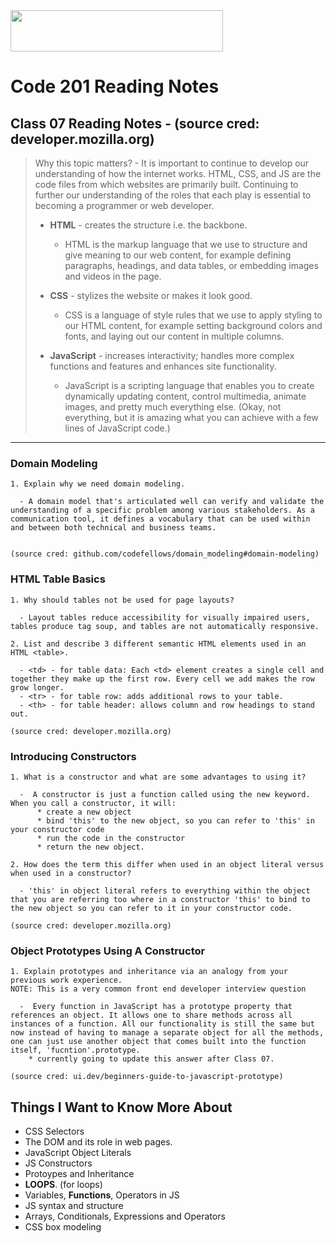 <img src="https://members-csforall.imgix.net/members/logos/code-fellows-logo-horizontal-2-color-black.png" width="340" height="66">  

# Code 201 Reading Notes

## Class 07 Reading Notes - (source cred: developer.mozilla.org)  

> Why this topic matters? - It is important to continue to develop our understanding of how the internet works. HTML, CSS, and JS are the code files from which websites are primarily built. Continuing to further our understanding of the roles that each play is essential to becoming a programmer or web developer.
>
> - **HTML** - creates the structure i.e. the backbone.
>   - HTML is the markup language that we use to structure and give meaning to our web content, for example defining paragraphs, headings, and data tables, or embedding images and videos in the page.
> - **CSS** - stylizes the website or makes it look good.
>  
>   - CSS is a language of style rules that we use to apply styling to our HTML content, for example setting background colors and fonts, and laying out our content in multiple columns.
> - **JavaScript** - increases interactivity; handles more complex functions and features and enhances site functionality.
>  
>   - JavaScript is a scripting language that enables you to create dynamically updating content, control multimedia, animate images, and pretty much everything else. (Okay, not everything, but it is amazing what you can achieve with a few lines of JavaScript code.)
>  
---
### Domain Modeling

```
1. Explain why we need domain modeling.

  - A domain model that's articulated well can verify and validate the understanding of a specific problem among various stakeholders. As a communication tool, it defines a vocabulary that can be used within and between both technical and business teams.


(source cred: github.com/codefellows/domain_modeling#domain-modeling)  
```
### HTML Table Basics

```
1. Why should tables not be used for page layouts?

  - Layout tables reduce accessibility for visually impaired users, tables produce tag soup, and tables are not automatically responsive.

2. List and describe 3 different semantic HTML elements used in an HTML <table>.

  - <td> - for table data: Each <td> element creates a single cell and together they make up the first row. Every cell we add makes the row grow longer.
  - <tr> - for table row: adds additional rows to your table.
  - <th> - for table header: allows column and row headings to stand out.

(source cred: developer.mozilla.org) 
```

### Introducing Constructors

```
1. What is a constructor and what are some advantages to using it?

  -  A constructor is just a function called using the new keyword. When you call a constructor, it will:
      * create a new object
      * bind 'this' to the new object, so you can refer to 'this' in your constructor code
      * run the code in the constructor
      * return the new object.

2. How does the term this differ when used in an object literal versus when used in a constructor?

  - 'this' in object literal refers to everything within the object that you are referring too where in a constructor 'this' to bind to the new object so you can refer to it in your constructor code.

(source cred: developer.mozilla.org) 
```

### Object Prototypes Using A Constructor

```
1. Explain prototypes and inheritance via an analogy from your previous work experience.
NOTE: This is a very common front end developer interview question

  -  Every function in JavaScript has a prototype property that references an object. It allows one to share methods across all instances of a function. All our functionality is still the same but now instead of having to manage a separate object for all the methods, one can just use another object that comes built into the function itself, 'fucntion'.prototype.
    * currently going to update this answer after Class 07.

(source cred: ui.dev/beginners-guide-to-javascript-prototype)
```  

## Things I Want to Know More About

- CSS Selectors
- The DOM and its role in web pages.
- JavaScript Object Literals
- JS Constructors
- Protoypes and Inheritance
- **LOOPS**. (for loops)
- Variables, **Functions**, Operators in JS
- JS syntax and structure
- Arrays, Conditionals, Expressions and Operators
- CSS box modeling
